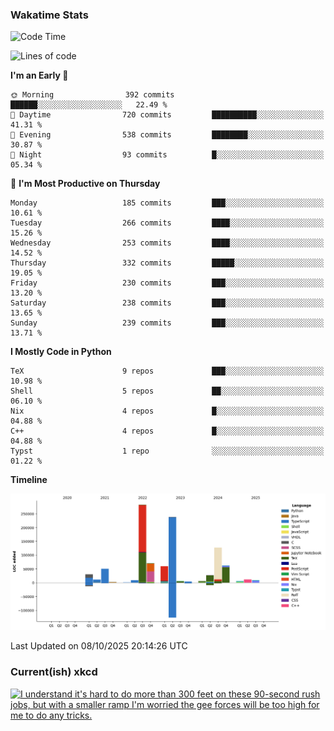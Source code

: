 ### Wakatime Stats
<!--START_SECTION:waka-->
![Code Time](http://img.shields.io/badge/Code%20Time-3%2C377%20hrs%202%20mins-blue)

![Lines of code](https://img.shields.io/badge/From%20Hello%20World%20I%27ve%20Written-1.0%20million%20lines%20of%20code-blue)

**I'm an Early 🐤** 

```text
🌞 Morning                392 commits         ██████░░░░░░░░░░░░░░░░░░░   22.49 % 
🌆 Daytime                720 commits         ██████████░░░░░░░░░░░░░░░   41.31 % 
🌃 Evening                538 commits         ████████░░░░░░░░░░░░░░░░░   30.87 % 
🌙 Night                  93 commits          █░░░░░░░░░░░░░░░░░░░░░░░░   05.34 % 
```
📅 **I'm Most Productive on Thursday** 

```text
Monday                   185 commits         ███░░░░░░░░░░░░░░░░░░░░░░   10.61 % 
Tuesday                  266 commits         ████░░░░░░░░░░░░░░░░░░░░░   15.26 % 
Wednesday                253 commits         ████░░░░░░░░░░░░░░░░░░░░░   14.52 % 
Thursday                 332 commits         █████░░░░░░░░░░░░░░░░░░░░   19.05 % 
Friday                   230 commits         ███░░░░░░░░░░░░░░░░░░░░░░   13.20 % 
Saturday                 238 commits         ███░░░░░░░░░░░░░░░░░░░░░░   13.65 % 
Sunday                   239 commits         ███░░░░░░░░░░░░░░░░░░░░░░   13.71 % 
```


**I Mostly Code in Python** 

```text
TeX                      9 repos             ███░░░░░░░░░░░░░░░░░░░░░░   10.98 % 
Shell                    5 repos             ██░░░░░░░░░░░░░░░░░░░░░░░   06.10 % 
Nix                      4 repos             █░░░░░░░░░░░░░░░░░░░░░░░░   04.88 % 
C++                      4 repos             █░░░░░░░░░░░░░░░░░░░░░░░░   04.88 % 
Typst                    1 repo              ░░░░░░░░░░░░░░░░░░░░░░░░░   01.22 % 
```



**Timeline**

![Lines of Code chart](https://raw.githubusercontent.com/joshuajeschek/joshuajeschek/main/assets/bar_graph.png)


 Last Updated on 08/10/2025 20:14:26 UTC
<!--END_SECTION:waka-->

### Current(ish) xkcd
<a id="xkcd-a" title="I understand it's hard to do more than 300 feet on these 90-second rush jobs, but with a smaller ramp I'm worried the gee forces will be too high for me to do any tricks." href="https://www.xkcd.com" target="_blank">
        <img align="center" id="xkcd-img" src="https://imgs.xkcd.com/comics/skateboard.png" alt="I understand it's hard to do more than 300 feet on these 90-second rush jobs, but with a smaller ramp I'm worried the gee forces will be too high for me to do any tricks." height=300 />
</a>
